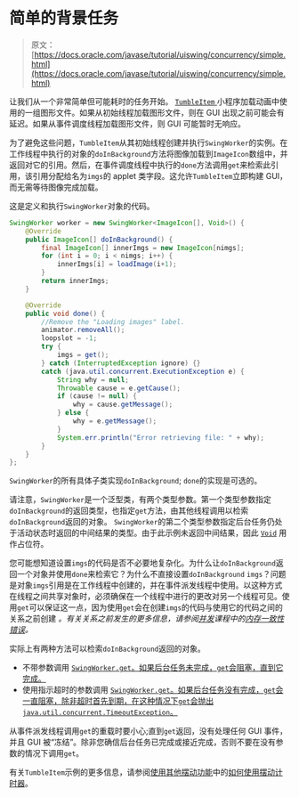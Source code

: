 # 简单的背景任务

> 原文： [https://docs.oracle.com/javase/tutorial/uiswing/concurrency/simple.html](https://docs.oracle.com/javase/tutorial/uiswing/concurrency/simple.html)

让我们从一个非常简单但可能耗时的任务开始。 [``TumbleItem`` ](../examples/components/TumbleItemProject/src/components/TumbleItem.java)小程序加载动画中使用的一组图形文件。如果从初始线程加载图形文件，则在 GUI 出现之前可能会有延迟。如果从事件调度线程加载图形文件，则 GUI 可能暂时无响应。

为了避免这些问题，`TumbleItem`从其初始线程创建并执行`SwingWorker`的实例。在工作线程中执行的对象的`doInBackground`方法将图像加载到`ImageIcon`数组中，并返回对它的引用。然后，在事件调度线程中执行的`done`方法调用`get`来检索此引用，该引用分配给名为`imgs`的 applet 类字段。这允许`TumbleItem`立即构建 GUI，而无需等待图像完成加载。

这是定义和执行`SwingWorker`对象的代码。

```java
SwingWorker worker = new SwingWorker<ImageIcon[], Void>() {
    @Override
    public ImageIcon[] doInBackground() {
        final ImageIcon[] innerImgs = new ImageIcon[nimgs];
        for (int i = 0; i < nimgs; i++) {
            innerImgs[i] = loadImage(i+1);
        }
        return innerImgs;
    }

    @Override
    public void done() {
        //Remove the "Loading images" label.
        animator.removeAll();
        loopslot = -1;
        try {
            imgs = get();
        } catch (InterruptedException ignore) {}
        catch (java.util.concurrent.ExecutionException e) {
            String why = null;
            Throwable cause = e.getCause();
            if (cause != null) {
                why = cause.getMessage();
            } else {
                why = e.getMessage();
            }
            System.err.println("Error retrieving file: " + why);
        }
    }
};

```

`SwingWorker`的所有具体子类实现`doInBackground`; `done`的实现是可选的。

请注意，`SwingWorker`是一个泛型类，有两个类型参数。第一个类型参数指定`doInBackground`的返回类型，也指定`get`方法，由其他线程调用以检索`doInBackground`返回的对象。 `SwingWorker`的第二个类型参数指定后台任务仍处于活动状态时返回的中间结果的类型。由于此示例未返回中间结果，因此 [`Void`](https://docs.oracle.com/javase/8/docs/api/java/lang/Void.html) 用作占位符。

您可能想知道设置`imgs`的代码是否不必要地复杂化。为什么让`doInBackground`返回一个对象并使用`done`来检索它？为什么不直接设置`doInBackground` `imgs`？问题是对象`imgs`引用是在工作线程中创建的，并在事件派发线程中使用。以这种方式在线程之间共享对象时，必须确保在一个线程中进行的更改对另一个线程可见。使用`get`可以保证这一点，因为使用`get`会在创建`imgs`的代码与使用它的代码之间的关系之前创建 _。有关关系之前发生的更多信息，请参阅[并发](../../essential/concurrency/index.html)课程中的[内存一致性错误](../../essential/concurrency/memconsist.html)。_

实际上有两种方法可以检索`doInBackground`返回的对象。

*   不带参数调用 [`SwingWorker.get`。如果后台任务未完成，`get`会阻塞，直到它完成。](https://docs.oracle.com/javase/8/docs/api/javax/swing/SwingWorker.html#get--)
*   使用指示超时的参数调用 [`SwingWorker.get`。如果后台任务没有完成，`get`会一直阻塞，除非超时首先到期，在这种情况下`get`会抛出`java.util.concurrent.TimeoutException`。](https://docs.oracle.com/javase/8/docs/api/javax/swing/SwingWorker.html#get-long-java.util.concurrent.TimeUnit-)

从事件派发线程调用`get`的重载时要小心;直到`get`返回，没有处理任何 GUI 事件，并且 GUI 被“冻结”。除非您确信后台任务已完成或接近完成，否则不要在没有参数的情况下调用`get`。

有关`TumbleItem`示例的更多信息，请参阅[使用其他摆动功能](../misc/index.html)中的[如何使用摆动计时器](../misc/timer.html)。